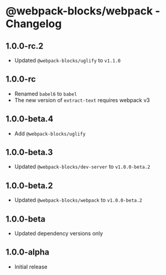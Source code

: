 # @webpack-blocks/webpack - Changelog

## 1.0.0-rc.2

- Updated `@webpack-blocks/uglify` to `v1.1.0`

## 1.0.0-rc

- Renamed `babel6` to `babel`
- The new version of `extract-text` requires webpack v3

## 1.0.0-beta.4

- Add `@webpack-blocks/uglify`

## 1.0.0-beta.3

- Updated `@webpack-blocks/dev-server` to `v1.0.0-beta.2`

## 1.0.0-beta.2

- Updated `@webpack-blocks/webpack` to `v1.0.0-beta.2`

## 1.0.0-beta

- Updated dependency versions only

## 1.0.0-alpha

- Initial release
